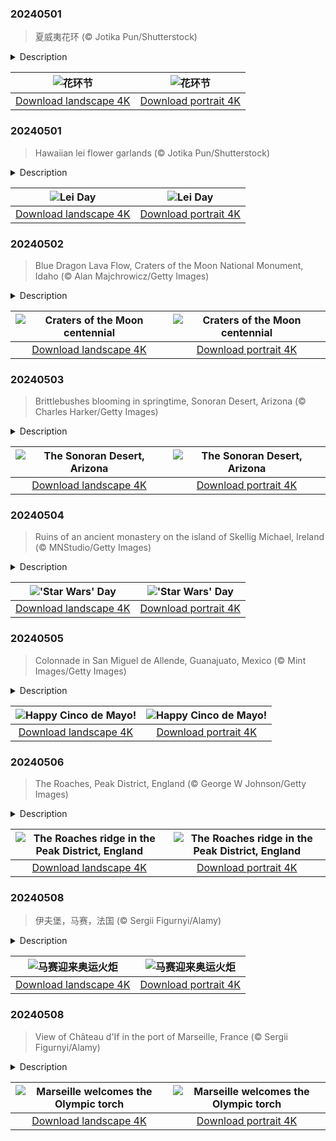 

### 20240501

> 夏威夷花环 (© Jotika Pun/Shutterstock)

<details>
<summary>Description</summary>

> 随着太阳缓缓升起，夏威夷迎来了五月的第一天。伴随着五颜六色的鲜花、迷人的香氛，花环节在一片欢声笑语中拉开了序幕。夏威夷花环是由各种花朵、叶子甚至贝壳制成的，对于岛上的原住民而言，这些花环承载着重要的文化意义。在很久以前，波利尼西亚人向东迁徙，穿过太平洋群岛，然后在公元1000年至1200年抵达夏威夷岛，为当地的原住民带来了代表爱、尊重和无处不在的“阿洛哈精神”的夏威夷花环。阿洛哈（aloha）是夏威夷原住民的问候语，意为“你好”，它代表着夏威夷岛民平和的生活态度，是一种强调个人思想与心灵协调的精神。花环节全天都有庆祝活动，包括游行、露天表演、花环制作比赛、草裙舞和美食盛宴。
> 
> 在夏威夷文化中，夏威夷花环还代表了文化的多样性，花环节也标志着亚裔美国人和太平洋岛民传统文化月的开始，人们会在这一天纪念亚太裔群体对美国的贡献。
> 
> 

</details>

| ![花环节](https://cn.bing.com/th?id=OHR.HawaiianLei_ZH-CN7857272499_UHD.jpg&pid=hp&w=400&h=224&rs=1&c=4) | ![花环节](https://cn.bing.com/th?id=OHR.HawaiianLei_ZH-CN7857272499_1080x1920.jpg&pid=hp&w=155&h=315&rs=1&c=4) |
|:---------:|:---------:|
| [Download landscape 4K](https://cn.bing.com/th?id=OHR.HawaiianLei_ZH-CN7857272499_UHD.jpg) | [Download portrait 4K](https://cn.bing.com/th?id=OHR.HawaiianLei_ZH-CN7857272499_1080x1920.jpg) |

### 20240501

> Hawaiian lei flower garlands (© Jotika Pun/Shutterstock)

<details>
<summary>Description</summary>

> As the first day of May dawns in Hawaii, Lei Day bursts forth in a riot of color, fragrance, and festivity. Leis are garlands crafted from flowers, leaves, and even shells, carrying significant cultural importance in Hawaiian culture. Leis were brought by the Polynesians as they migrated eastward through the Pacific Islands before reaching Hawaii between 1000 and 1200 CE. They represent love, respect, and the ever-present aloha spirit, described as 'the coordination of mind and heart within each person.' Lei Day is an all-day fiesta that includes parades, pageants, lei-making contests, hula dances, and feasts. It also marks the beginning of Asian American and Pacific Islander Heritage Month.
> 
> 
> 
> 

</details>

| ![Lei Day](https://cn.bing.com/th?id=OHR.HawaiianLei_EN-US6290126556_UHD.jpg&pid=hp&w=400&h=224&rs=1&c=4) | ![Lei Day](https://cn.bing.com/th?id=OHR.HawaiianLei_EN-US6290126556_1080x1920.jpg&pid=hp&w=155&h=315&rs=1&c=4) |
|:---------:|:---------:|
| [Download landscape 4K](https://cn.bing.com/th?id=OHR.HawaiianLei_EN-US6290126556_UHD.jpg) | [Download portrait 4K](https://cn.bing.com/th?id=OHR.HawaiianLei_EN-US6290126556_1080x1920.jpg) |

### 20240502

> Blue Dragon Lava Flow, Craters of the Moon National Monument, Idaho (© Alan Majchrowicz/Getty Images)

<details>
<summary>Description</summary>

> Buckle up, Earthlings, as you venture into an extraterrestrial realm right here on our planet! Surrounded by the rugged landscape of Idaho, Craters of the Moon National Monument and Preserve was born of the volcanic forces that shaped the region thousands of years ago. Visitors are greeted by vast lava fields, cinder cones, and spatter cones, spread across almost 54,000 acres. The Apollo 14 astronauts trained here, gaining insight into lunar conditions by exploring the volcanic geology of this surreal landscape.
> 
> Established on May 2, 1924 by President Calvin Coolidge, this natural wonder celebrates its 100th anniversary in 2024, marking a century of preservation and appreciation for its otherworldly beauty.
> 
> 

</details>

| ![Craters of the Moon centennial](https://cn.bing.com/th?id=OHR.CratersOfTheMoon_EN-US6516727783_UHD.jpg&pid=hp&w=400&h=224&rs=1&c=4) | ![Craters of the Moon centennial](https://cn.bing.com/th?id=OHR.CratersOfTheMoon_EN-US6516727783_1080x1920.jpg&pid=hp&w=155&h=315&rs=1&c=4) |
|:---------:|:---------:|
| [Download landscape 4K](https://cn.bing.com/th?id=OHR.CratersOfTheMoon_EN-US6516727783_UHD.jpg) | [Download portrait 4K](https://cn.bing.com/th?id=OHR.CratersOfTheMoon_EN-US6516727783_1080x1920.jpg) |

### 20240503

> Brittlebushes blooming in springtime, Sonoran Desert, Arizona (© Charles Harker/Getty Images)

<details>
<summary>Description</summary>

> Welcome to the Sonoran Desert, where life thrives despite the heat thanks to two seasons of rainfall. This subtropical desert spreads across parts of Mexico, California, and Arizona and is home to animals such as roadrunners, Gila monsters, and the Morafka's desert tortoise. Its rainy seasons are followed by the blossoming of colorful wildflowers such as the brittlebush, seen in today's image. These hardy shrubs are adapted to the dry seasons, with their silvery-gray leaves covered in fine hairs that help reduce water loss. Brittlebushes produce bright yellow flowers that bloom in clusters, adding splashes of color to the desert landscape. Another drought-loving desert flora is the saguaro cactus, which can live for over 150 years and grow up to 40 feet tall. The saguaro also provides food and shelter for desert species and is a sacred plant in the culture of the Tohono O'odham people.
> 
> 
> 
> 

</details>

| ![The Sonoran Desert, Arizona](https://cn.bing.com/th?id=OHR.SonoranSpring_EN-US9207877073_UHD.jpg&pid=hp&w=400&h=224&rs=1&c=4) | ![The Sonoran Desert, Arizona](https://cn.bing.com/th?id=OHR.SonoranSpring_EN-US9207877073_1080x1920.jpg&pid=hp&w=155&h=315&rs=1&c=4) |
|:---------:|:---------:|
| [Download landscape 4K](https://cn.bing.com/th?id=OHR.SonoranSpring_EN-US9207877073_UHD.jpg) | [Download portrait 4K](https://cn.bing.com/th?id=OHR.SonoranSpring_EN-US9207877073_1080x1920.jpg) |

### 20240504

> Ruins of an ancient monastery on the island of Skellig Michael, Ireland (© MNStudio/Getty Images)

<details>
<summary>Description</summary>

> May the Force be with you on May 4, adopted by 'Star Wars' fans as the day to celebrate their favorite franchise. Many will recognize Skellig Michael, the island on our homepage, as the location of scenes from the 'Star Wars' sequels, 'The Force Awakens' and 'The Last Jedi.' This UNESCO World Heritage Site appears in the movies as the planet Ahch-To, where Jedi master Luke Skywalker seeks refuge. Home to a 6th-century monastery with beehive huts and stone staircases, it also hosts a large seabird population that inspired the penguin-like porgs that roost on Ahch-To. Skellig Michael is about 7 miles off Ireland's southwestern coast, daily visitors are limited, and boat trips are canceled if it is too stormy. Still, the island attracts 'Star Wars' fans and others keen to see this ancient site, not so very far, far away.
> 
> 
> 
> 

</details>

| !['Star Wars' Day](https://cn.bing.com/th?id=OHR.JediMonastery_EN-US9398447907_UHD.jpg&pid=hp&w=400&h=224&rs=1&c=4) | !['Star Wars' Day](https://cn.bing.com/th?id=OHR.JediMonastery_EN-US9398447907_1080x1920.jpg&pid=hp&w=155&h=315&rs=1&c=4) |
|:---------:|:---------:|
| [Download landscape 4K](https://cn.bing.com/th?id=OHR.JediMonastery_EN-US9398447907_UHD.jpg) | [Download portrait 4K](https://cn.bing.com/th?id=OHR.JediMonastery_EN-US9398447907_1080x1920.jpg) |

### 20240505

> Colonnade in San Miguel de Allende, Guanajuato, Mexico (© Mint Images/Getty Images)

<details>
<summary>Description</summary>

> Today's homepage takes us to the Mexican city of San Miguel de Allende, to toast Cinco de Mayo, or 'Fifth of May.' Not to be confused with Mexico's Independence Day, Cinco de Mayo instead marks Mexico’s 1862 triumph over France at the Battle of Puebla. The holiday is observed in Mexico but has become popular in the US since the 1980s thanks to various advertising campaigns. Here it has evolved into a wider celebration of Mexican culture, whether it is food, history, art, or the colorful architecture of cities like San Miguel de Allende, established in the 16th century, a UNESCO World Heritage Site.
> 
> 
> 
> 

</details>

| ![Happy Cinco de Mayo!](https://cn.bing.com/th?id=OHR.SanMiguelAllende_EN-US9621237021_UHD.jpg&pid=hp&w=400&h=224&rs=1&c=4) | ![Happy Cinco de Mayo!](https://cn.bing.com/th?id=OHR.SanMiguelAllende_EN-US9621237021_1080x1920.jpg&pid=hp&w=155&h=315&rs=1&c=4) |
|:---------:|:---------:|
| [Download landscape 4K](https://cn.bing.com/th?id=OHR.SanMiguelAllende_EN-US9621237021_UHD.jpg) | [Download portrait 4K](https://cn.bing.com/th?id=OHR.SanMiguelAllende_EN-US9621237021_1080x1920.jpg) |

### 20240506

> The Roaches, Peak District, England (© George W Johnson/Getty Images)

<details>
<summary>Description</summary>

> In today's image, the sun encroaches on the Roaches, a rocky ridge in the Peak District, northern England. Its strange name comes from the French 'les roches,' which means 'the rocks.' Rising to a height of over 1,600 feet, the ridge is a popular destination for climbers and hikers in the Peak District National Park. It offers stunning views over the moorland and, if you're lucky, you may spot a wallaby! A number of these Australian marsupials escaped from a nearby private zoo in the 1930s, and there are still recorded sightings of the descendants of the original wallabies.
> 
> The Roaches is a protected habitat for other animals too; its blanket bogs and upland moorlands are home to a range of birds, including curlews, red grouse, tree pipits, and peregrine falcons. A very different sort of creature is said to live at the top of the ridge. Local legend has it that Doxey Pool—a small pond—is home to a malevolent mermaid who tempts people into the water.
> 
> 

</details>

| ![The Roaches ridge in the Peak District, England](https://cn.bing.com/th?id=OHR.TheRoachesPeakDistrict_EN-US9733115206_UHD.jpg&pid=hp&w=400&h=224&rs=1&c=4) | ![The Roaches ridge in the Peak District, England](https://cn.bing.com/th?id=OHR.TheRoachesPeakDistrict_EN-US9733115206_1080x1920.jpg&pid=hp&w=155&h=315&rs=1&c=4) |
|:---------:|:---------:|
| [Download landscape 4K](https://cn.bing.com/th?id=OHR.TheRoachesPeakDistrict_EN-US9733115206_UHD.jpg) | [Download portrait 4K](https://cn.bing.com/th?id=OHR.TheRoachesPeakDistrict_EN-US9733115206_1080x1920.jpg) |

### 20240508

> 伊夫堡，马赛，法国 (© Sergii Figurnyi/Alamy)

<details>
<summary>Description</summary>

> 准备好在法国马赛享受阳光和奥林匹克精神吧。马赛是一座充满活力的海滨城市，以其丰富的海洋遗产和文化多样性而闻名，是通往地中海的门户。今天，奥运火炬的到来点燃了这里期待奥运的热潮。作为连接现代奥运会与古希腊文化遗产的一个象征，奥运火炬于4月16日在希腊奥林匹亚点燃，奥运圣火就此开启环绕法国的旅程，直至抵达巴黎奥运会。夏季奥运会将于7月26日开幕，而马赛正在为举办奥运会帆船比赛做准备，这座城市充满活力，将传统与创新融为一体。
> 
> 在今天的图片中，我们可以从远处看到伊夫城堡，它作为大仲马作品《基督山伯爵》中的一个重要场景而闻名于世。这座建于16世纪的城堡屹立在蔚蓝的海水中，低声诉说着它作为文艺复兴时期堡垒、监狱以及文学缪斯女神的过去。
> 
> 

</details>

| ![马赛迎来奥运火炬](https://cn.bing.com/th?id=OHR.PortMarseille_ZH-CN3194394496_UHD.jpg&pid=hp&w=400&h=224&rs=1&c=4) | ![马赛迎来奥运火炬](https://cn.bing.com/th?id=OHR.PortMarseille_ZH-CN3194394496_1080x1920.jpg&pid=hp&w=155&h=315&rs=1&c=4) |
|:---------:|:---------:|
| [Download landscape 4K](https://cn.bing.com/th?id=OHR.PortMarseille_ZH-CN3194394496_UHD.jpg) | [Download portrait 4K](https://cn.bing.com/th?id=OHR.PortMarseille_ZH-CN3194394496_1080x1920.jpg) |

### 20240508

> View of Château d'If in the port of Marseille, France (© Sergii Figurnyi/Alamy)

<details>
<summary>Description</summary>

> Get ready to soak up the sun and Olympic spirit in Marseille, France. A coastal city rich in maritime heritage and cultural diversity, today it welcomes the arrival of the Olympic torch on French soil. The fire was lit in Olympia, Greece, on April 16. Symbolizing the link between the modern games and their ancient Greek heritage, the flame embarks on its journey around host nation France, ahead of the Paris Olympics. The Summer Olympics will begin on July 26. As Marseille prepares to host the Olympic sailing competition, the city pulsates with energy, blending tradition with innovation.
> 
> The Château d'If, seen from afar in today's image, featured in Alexandre Dumas' famous novel 'The Count of Monte Cristo.' Standing steadfast amidst the azure waters, the château, built in the 16th century, whispers tales of its past as a Renaissance fortress, prison, and literary muse.
> 
> 

</details>

| ![Marseille welcomes the Olympic torch](https://cn.bing.com/th?id=OHR.PortMarseille_EN-US0558123049_UHD.jpg&pid=hp&w=400&h=224&rs=1&c=4) | ![Marseille welcomes the Olympic torch](https://cn.bing.com/th?id=OHR.PortMarseille_EN-US0558123049_1080x1920.jpg&pid=hp&w=155&h=315&rs=1&c=4) |
|:---------:|:---------:|
| [Download landscape 4K](https://cn.bing.com/th?id=OHR.PortMarseille_EN-US0558123049_UHD.jpg) | [Download portrait 4K](https://cn.bing.com/th?id=OHR.PortMarseille_EN-US0558123049_1080x1920.jpg) |